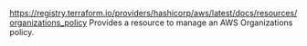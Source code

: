 https://registry.terraform.io/providers/hashicorp/aws/latest/docs/resources/organizations_policy
Provides a resource to manage an AWS Organizations policy.